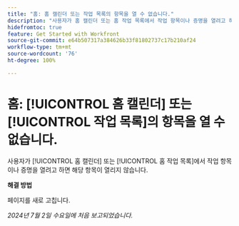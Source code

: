 ```yaml
---
title: "홈: 홈 캘린더 또는 작업 목록의 항목을 열 수 없습니다."
description: "사용자가 홈 캘린더 또는 홈 작업 목록에서 작업 항목이나 증명을 열려고 하면 해당 항목이 열리지 않습니다."
hidefromtoc: true
feature: Get Started with Workfront
source-git-commit: e64b507317a384626b33f81802737c17b210af24
workflow-type: tm+mt
source-wordcount: '76'
ht-degree: 100%

---
```



# 홈: [!UICONTROL 홈 캘린더] 또는 [!UICONTROL 작업 목록]의 항목을 열 수 없습니다.

사용자가 [!UICONTROL 홈 캘린더] 또는 [!UICONTROL 홈 작업 목록]에서 작업 항목이나 증명을 열려고 하면 해당 항목이 열리지 않습니다.

**해결 방법**

페이지를 새로 고칩니다.

_2024년 7월 2일 수요일에 처음 보고되었습니다._
